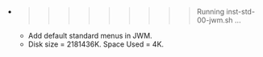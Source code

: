 * >>>>>>>>> Running inst-std-00-jwm.sh ...
  * Add default standard menus in JWM.
  * Disk size = 2181436K. Space Used = 4K.
